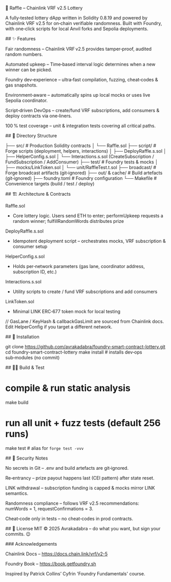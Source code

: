 🎲 Raffle – Chainlink VRF v2.5 Lottery

A fully‑tested lottery dApp written in Solidity 0.8.19 and powered by Chainlink VRF v2.5 for on‑chain verifiable randomness. Built with Foundry, with one‑click scripts for local Anvil forks and Sepolia deployments.



## ✨ Features

Fair randomness – Chainlink VRF v2.5 provides tamper‑proof, audited random numbers.

Automated upkeep – Time‑based interval logic determines when a new winner can be picked.

Foundry dev‑experience – ultra‑fast compilation, fuzzing, cheat‑codes & gas snapshots.

Environment‑aware – automatically spins up local mocks or uses live Sepolia coordinator.

Script‑driven DevOps – create/fund VRF subscriptions, add consumers & deploy contracts via one‑liners.

100 % test coverage – unit & integration tests covering all critical paths.



## 📁 Directory Structure

├── src/                # Production Solidity contracts
│   └── Raffle.sol
├── script/             # Forge scripts (deployment, helpers, interactions)
│   ├── DeployRaffle.s.sol
│   ├── HelperConfig.s.sol
│   └── Interactions.s.sol (CreateSubscription / FundSubscription / AddConsumer)
├── test/               # Foundry tests & mocks
│   ├── mocks/LinkToken.sol
│   └── unit/RaffleTest.t.sol
├── broadcast/          # Forge broadcast artifacts (git‑ignored)
├── out/ & cache/       # Build artefacts (git‑ignored)
├── foundry.toml        # Foundry configuration
└── Makefile            # Convenience targets (build / test / deploy)


## 🏗️ Architecture & Contracts

Raffle.sol

- Core lottery logic. Users send ETH to enter; performUpkeep requests a random winner; fulfillRandomWords distributes prize

DeployRaffle.s.sol

- Idempotent deployment script – orchestrates mocks, VRF subscription & consumer setup

HelperConfig.s.sol

- Holds per‑network parameters (gas lane, coordinator address, subscription ID, etc.)

Interactions.s.sol

- Utility scripts to create / fund VRF subscriptions and add consumers

LinkToken.sol

- Minimal LINK ERC‑677 token mock for local testing

// GasLane / KeyHash & callbackGasLimit are sourced from Chainlink docs. Edit HelperConfig if you target a different network.


## 🚀 Installation

git clone https://github.com/avrakadabra/foundry-smart-contract-lottery.git
cd foundry-smart-contract-lottery
make install          # installs dev‑ops sub‑modules (no commit)



## 🧑‍💻 Build & Test

# compile & run static analysis
make build

# run all unit + fuzz tests (default 256 runs)
make test             # alias for `forge test -vvv`


## 🔐 Security Notes

No secrets in Git – .env and build artefacts are git‑ignored.

Re‑entrancy – prize payout happens last (CEI pattern) after state reset.

LINK withdrawal – subscription funding is capped & mocks mirror LINK semantics.

Randomness compliance – follows VRF v2.5 recommendations: numWords = 1, requestConfirmations = 3.

Cheat‑code only in tests – no cheat‑codes in prod contracts.


## 📜 License
MIT © 2025 Avrakadabra – do what you want, but sign your commits. 😉


### Acknowledgements

Chainlink Docs – https://docs.chain.link/vrf/v2-5

Foundry Book – https://book.getfoundry.sh

Inspired by Patrick Collins’ Cyfrin 'Foundry Fundamentals' course.

